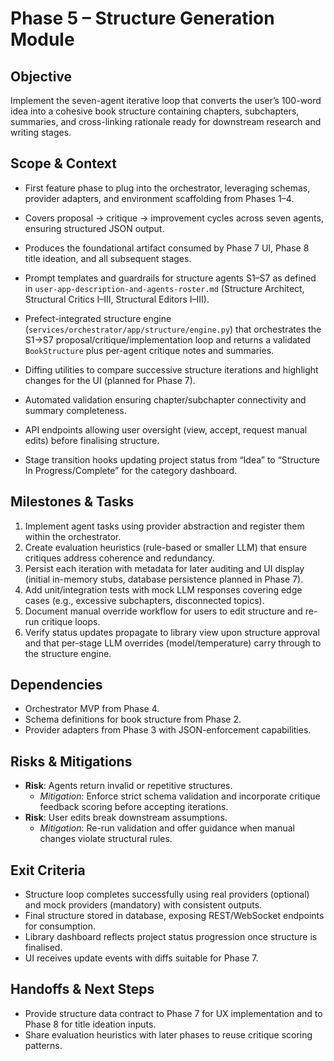 # Phase 5 – Structure Generation Module

## Objective
Implement the seven-agent iterative loop that converts the user’s 100-word idea into a cohesive book structure containing chapters, subchapters, summaries, and cross-linking rationale ready for downstream research and writing stages.

## Scope & Context
- First feature phase to plug into the orchestrator, leveraging schemas, provider adapters, and environment scaffolding from Phases 1–4.
- Covers proposal → critique → improvement cycles across seven agents, ensuring structured JSON output.
- Produces the foundational artifact consumed by Phase 7 UI, Phase 8 title ideation, and all subsequent stages.

- Prompt templates and guardrails for structure agents S1–S7 as defined in `user-app-description-and-agents-roster.md` (Structure Architect, Structural Critics I–III, Structural Editors I–III).
- Prefect-integrated structure engine (`services/orchestrator/app/structure/engine.py`) that orchestrates the S1→S7 proposal/critique/implementation loop and returns a validated `BookStructure` plus per-agent critique notes and summaries.
- Diffing utilities to compare successive structure iterations and highlight changes for the UI (planned for Phase 7).
- Automated validation ensuring chapter/subchapter connectivity and summary completeness.
- API endpoints allowing user oversight (view, accept, request manual edits) before finalising structure.
- Stage transition hooks updating project status from “Idea” to “Structure In Progress/Complete” for the category dashboard.

## Milestones & Tasks
1. Implement agent tasks using provider abstraction and register them within the orchestrator.
2. Create evaluation heuristics (rule-based or smaller LLM) that ensure critiques address coherence and redundancy.
3. Persist each iteration with metadata for later auditing and UI display (initial in-memory stubs, database persistence planned in Phase 7).
4. Add unit/integration tests with mock LLM responses covering edge cases (e.g., excessive subchapters, disconnected topics).
5. Document manual override workflow for users to edit structure and re-run critique loops.
6. Verify status updates propagate to library view upon structure approval and that per-stage LLM overrides (model/temperature) carry through to the structure engine.

## Dependencies
- Orchestrator MVP from Phase 4.
- Schema definitions for book structure from Phase 2.
- Provider adapters from Phase 3 with JSON-enforcement capabilities.

## Risks & Mitigations
- **Risk**: Agents return invalid or repetitive structures.
  - *Mitigation*: Enforce strict schema validation and incorporate critique feedback scoring before accepting iterations.
- **Risk**: User edits break downstream assumptions.
  - *Mitigation*: Re-run validation and offer guidance when manual changes violate structural rules.

## Exit Criteria
- Structure loop completes successfully using real providers (optional) and mock providers (mandatory) with consistent outputs.
- Final structure stored in database, exposing REST/WebSocket endpoints for consumption.
- Library dashboard reflects project status progression once structure is finalised.
- UI receives update events with diffs suitable for Phase 7.

## Handoffs & Next Steps
- Provide structure data contract to Phase 7 for UX implementation and to Phase 8 for title ideation inputs.
- Share evaluation heuristics with later phases to reuse critique scoring patterns.
